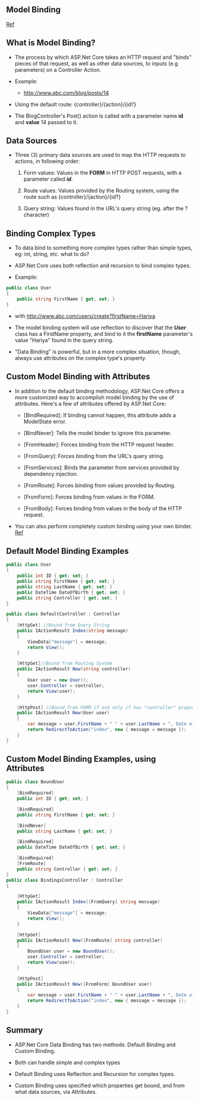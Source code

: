 Model Binding
----

[Ref](https://docs.microsoft.com/en-us/aspnet/core/mvc/models/model-binding?view=aspnetcore-3.1 "Model Binding")

What is Model Binding?
----

- The process by which ASP.Net Core takes an HTTP request and "binds" pieces of that request, as well as other data sources, to inputs (e.g parameters) on a Controller Action.

- Example:

    + http://www.abc.com/blog/posts/14

- Using the default route: {controller}/{action}/{id?}

- The BlogController's Post() action is called with a parameter name **id** and **value** 14 passed to it.


Data Sources
----

- Three (3) primary data sources are used to map the HTTP requests to actions, in following order:

    1) Form values: Values in the **FORM** in HTTP POST requests, with a parameter called _**id**_.

    2) Route values: Values provided by the Routing system, using the route such as {controller}/{action}/{id?}

    3) Query string: Values found in the URL's query string (eg. after the ? character)


Binding Complex Types
----

- To data bind to something more complex types rather than simple types, eg: int, string, etc. what to do?

- ASP.Net Core uses both reflection and recursion to bind complex types. 

- Example:

```csharp
public class User 
{
    public string FirstName { get; set; }
}
```

- with http://www.abc.com/users/create?firstName=Hariya

- The model binding system will use reflection to discover that the _**User**_ class has a FirstName property, and bind to it the **firstName** parameter's value "Hariya" found in the query string.

- "Data Binding" is powerful, but in a more complex situation, though, always use attributes on the complex type's property.


Custom Model Binding with Attributes
----

- In addition to the default binding methodology, ASP.Net Core offers a more customized way to accomplish model binding by the use of attributes. Here's a few of attributes offered by ASP.Net Core:

    + [BindRequired]: If binding cannot happen, this attribute adds a ModelState error.

    + [BindNever]: Tells the model binder to ignore this parameter.

    + [FromHeader]: Forces binding from the HTTP request header.

    + [FromQuery]: Forces binding from the URL's query string.

    + [FromServices]: Binds the parameter from services provided by dependency injection.

    + [FromRoute]: Forces binding from values provided by Routing.

    + [FromForm]: Forces binding from values in the FORM.

    + [FromBody]: Forces binding from values in the body of the HTTP request.

- You can also perform completely custom binding using your own binder. [Ref](https://docs.microsoft.com/en-us/aspnet/core/mvc/advanced/custom-model-binding)

Default Model Binding Examples
----

```csharp
public class User
{
    public int ID { get; set; }
    public string FirstName { get; set; }
    public string LastName { get; set; }
    public DateTime DateOfBirth { get; set; }
    public string Controller { get; set; }
}

public class DefaultController : Controller
{
    [HttpGet] //Bound from Query String
    public IActionResult Index(string message) 
    {
        ViewData["message"] = message;
        return View();
    }

    [HttpGet]//Bound from Routing System
    public IActionResult New(string controller) 
    {
        User user = new User();
        user.Controller = controller;
        return View(user);
    }

    [HttpPost] //Bound from FORM if and only if has "controller" property
    public IActionResult New(User user) 
    {
        var message = user.FirstName + " " + user.LastName + ", Date of Birth: " + user.DateOfBirth.ToString("yyyy-MM-dd") + ", ID: " + user.ID + ", Controller: " + user.Controller;
        return RedirectToAction("index", new { message = message });
    }
}
```

Custom Model Binding Examples, using Attributes
----

```csharp
public class BoundUser
{
    [BindRequired]
    public int ID { get; set; }

    [BindRequired]
    public string FirstName { get; set; }

    [BindNever]
    public string LastName { get; set; }

    [BindRequired]
    public DateTime DateOfBirth { get; set; }

    [BindRequired]
    [FromRoute]
    public string Controller { get; set; }
}
public class BindingsController : Controller
{

    [HttpGet]
    public IActionResult Index([FromQuery] string message)
    {
        ViewData["message"] = message;
        return View();
    }

    [HttpGet]
    public IActionResult New([FromRoute] string controller)
    {
        BoundUser user = new BoundUser();
        user.Controller = controller;
        return View(user);
    }

    [HttpPost]
    public IActionResult New([FromForm] BoundUser user)
    {
        var message = user.FirstName + " " + user.LastName + ", Date of Birth: " + user.DateOfBirth.ToString("yyyy-MM-dd") + ", ID: " + user.ID + ", Controller: " + user.Controller;
        return RedirectToAction("index", new { message = message });
    }
}

```

Summary
----

- ASP.Net Core Data Binding has two methods: Default Binding and Custom Binding.

- Both can handle simple and complex types

- Default Binding uses Reflection and Recursion for complex types.

- Custom Binding uses specified which properties get bound, and from what data sources, via Attributes.






